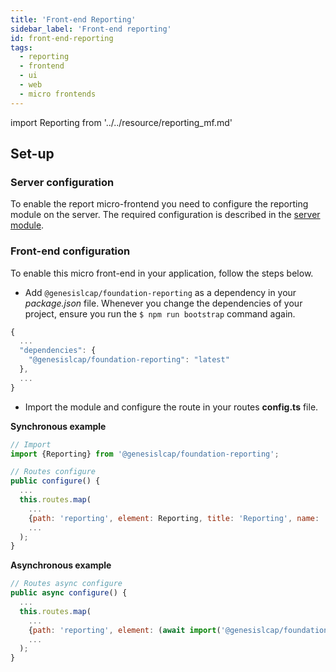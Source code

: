 ```yaml
---
title: 'Front-end Reporting'
sidebar_label: 'Front-end reporting'
id: front-end-reporting
tags:
  - reporting
  - frontend
  - ui
  - web
  - micro frontends
---
```


import Reporting from '../../resource/reporting_mf.md'

<Reporting />

## Set-up

### Server configuration

To enable the report micro-frontend you need to configure the reporting module on the server.
The required configuration is described in the [server module](../../03_server-modules/10_integration/11_data-reporting.md).

### Front-end configuration

To enable this micro front-end in your application, follow the steps below.

- Add `@genesislcap/foundation-reporting` as a dependency in your *package.json* file. Whenever you change the dependencies of your project, ensure you run the `$ npm run bootstrap` command again.


```javascript
{
  ...
  "dependencies": {
    "@genesislcap/foundation-reporting": "latest"
  },
  ...
}
```

- Import the module and configure the route in your routes **config.ts** file.

**Synchronous example**

```javascript
// Import
import {Reporting} from '@genesislcap/foundation-reporting';

// Routes configure
public configure() {
  ...
  this.routes.map(
    ...
    {path: 'reporting', element: Reporting, title: 'Reporting', name: 'reporting'},
    ...
  );
}
```

**Asynchronous example**

```javascript
// Routes async configure
public async configure() {
  ...
  this.routes.map(
    ...
    {path: 'reporting', element: (await import('@genesislcap/foundation-reporting')).Reporting, title: 'Reporting', name: 'reporting'},
    ...
  );
}
```
